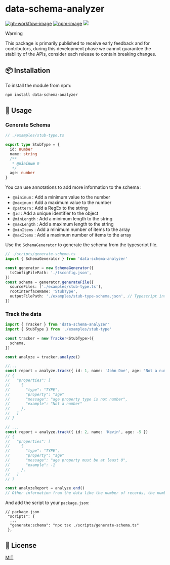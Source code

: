 # data-schema-analyzer

[![gh-workflow-image]][gh-workflow-url] [![npm-image]][npm-url] ![][typescript-image]

> [!WARNING]
> This package is primarily published to receive early feedback and for contributors, during this development phase we cannot guarantee the stability of the APIs, consider each release to contain breaking changes.

## :package: Installation

To install the module from npm:

```bash
npm install data-schema-analyzer
```

## :blue_book: Usage

### Generate Schema

```typescript
// ./examples/stub-type.ts

export type StubType = {
  id: number
  name: string
  /**
   * @minimum 0
   */
  age: number
}
```
You can use annotations to add more information to the schema :
- `@minimum` : Add a minimum value to the number
- `@maximum` : Add a maximum value to the number
- `@pattern` : Add a RegEx to the string
- `@id` : Add a unique identifier to the object
- `@minLength` : Add a minimum length to the string
- `@maxLength` : Add a maximum length to the string
- `@minItems` : Add a minimum number of items to the array
- `@maxItems` : Add a maximum number of items to the array


Use the `SchemaGenerator` to generate the schema from the typescript file.

```typescript
// ./scripts/generate-schema.ts
import { SchemaGenerator } from 'data-schema-analyzer'

const generator = new SchemaGenerator({
  tsConfigFilePath: './tsconfig.json',
})
const schema = generator.generateFile({
  sourceFiles: ['./examples/stub-type.ts'],
  rootInterfaceName: 'StubType',
  outputFilePath: './examples/stub-type-schema.json', // Typescript interface or JSON File
})
```

### Track the data
```typescript
import { Tracker } from 'data-schema-analyzer'
import { StubType } from './examples/stub-type'

const tracker = new Tracker<StubType>({
  schema,
})

const analyze = tracker.analyze()

//...
const report = analyze.track({ id: 1, name: 'John Doe', age: 'Not a number' })
// {
//   "properties": [
//     {
//       "type": "TYPE",
//       "property": "age"
//       "message": "age property type is not number",
//       "example": "Not a number"
//     },
//   ]
// }

// ...
const report = analyze.track({ id: 2, name: 'Kevin', age: -5 })
// {
//   "properties": [
//     {
//       "type": "TYPE",
//       "property": "age"
//       "message": "age property must be at least 0",
//       "example": -1
//     },
//   ]
// }

const analyzeReport = analyze.end()
// Other information from the data like the number of records, the number of errors, etc.
```

And add the script to your `package.json`:
```
// package.json
 "scripts": {
  ...
  "generate:schema": "npx tsx ./scripts/generate-schema.ts"
 },
```

## :memo: License

[MIT](LICENSE.md)

<!--
Getting started
Ressources
https://github.com/Effect-TS/effect/tree/main/packages/schema
https://github.com/PengJiyuan/ts-document
https://github.com/xdoer/json-types-generator
https://github.com/idurar/fast-graphql
https://github.com/Code-Hex/graphql-codegen-typescript-validation-schema
https://github.com/nijikokun/generate-schema
https://github.com/xiag-ag/typescript-to-json-schema
https://github.com/timqian/gql-generator

# Generator AST to JSON
https://github.com/YousefED/typescript-json-schema
https://github.com/vega/ts-json-schema-generator
https://github.com/PengJiyuan/ts-document/blob/main/src/generate.ts
https://github.com/max-team/typescript-to-json-schema/blob/master/src/util.ts

TS Morph
https://ts-morph.com/manipulation/structures
https://ts-ast-viewer.com/
-->

[gh-workflow-image]: https://img.shields.io/github/actions/workflow/status/jbpionnier/data-schema-analyzer/ci.yml?style=for-the-badge
[gh-workflow-url]: https://github.com/jbpionnier/data-schema-analyzer/actions/workflows/ci.yml 'Github action'
[npm-image]: https://img.shields.io/npm/v/data-schema-analyzer/latest.svg?style=for-the-badge&logo=npm
[npm-url]: https://www.npmjs.com/package/data-schema-analyzer/v/latest 'npm'
[typescript-image]: https://img.shields.io/badge/Typescript-294E80.svg?style=for-the-badge&logo=typescript
